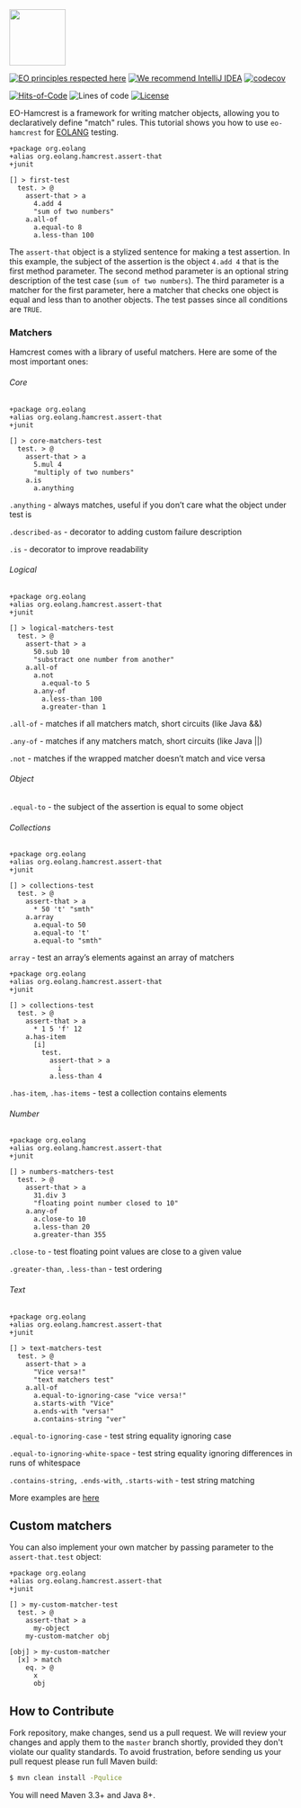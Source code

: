 <img src="https://www.yegor256.com/images/books/elegant-objects/cactus.svg" height="100px" />

[![EO principles respected here](https://www.elegantobjects.org/badge.svg)](https://www.elegantobjects.org)
[![We recommend IntelliJ IDEA](https://www.elegantobjects.org/intellij-idea.svg)](https://www.jetbrains.com/idea/)
[![codecov](https://codecov.io/gh/cqfn/eo/branch/master/graph/badge.svg)](https://codecov.io/gh/cqfn/eo)

[![Hits-of-Code](https://hitsofcode.com/github/graur/eo-hamcrest?branch=main)](https://hitsofcode.com/github/graur/eo-hamcrest/view?branch=main)
![Lines of code](https://img.shields.io/tokei/lines/github/Graur/eo-hamcrest)
[![License](https://img.shields.io/badge/license-MIT-green.svg)](https://github.com/Graur/eo-tests/blob/main/LICENSE.txt)


EO-Hamcrest is a framework for writing matcher objects, allowing you to declaratively define "match" rules. This tutorial shows you how to use ```eo-hamcrest``` for [EOLANG](https://www.eolang.org) testing.


```
+package org.eolang
+alias org.eolang.hamcrest.assert-that
+junit

[] > first-test
  test. > @
    assert-that > a
      4.add 4
      "sum of two numbers"
    a.all-of
      a.equal-to 8
      a.less-than 100
```

The ```assert-that``` object is a stylized sentence for making a test assertion.
In this example, the subject of the assertion is the object ```4.add 4``` that is the first method parameter. The second method parameter is an optional string description of the test case (```sum of two numbers```). The third parameter is a matcher for the first parameter, here a matcher that checks one object is equal and less than to another objects. The test passes since all conditions are ```TRUE```.

### Matchers

Hamcrest comes with a library of useful matchers. Here are some of the most important ones:

###### Core

```
+package org.eolang
+alias org.eolang.hamcrest.assert-that
+junit

[] > core-matchers-test
  test. > @
    assert-that > a
      5.mul 4
      "multiply of two numbers"
    a.is
      a.anything
```

```.anything``` - always matches, useful if you don’t care what the object under test is

```.described-as``` - decorator to adding custom failure description

```.is``` - decorator to improve readability

###### Logical
```
+package org.eolang
+alias org.eolang.hamcrest.assert-that
+junit

[] > logical-matchers-test
  test. > @
    assert-that > a
      50.sub 10
      "substract one number from another"
    a.all-of
      a.not 
        a.equal-to 5
      a.any-of
        a.less-than 100
        a.greater-than 1
```

```.all-of``` - matches if all matchers match, short circuits (like Java &&)

```.any-of``` - matches if any matchers match, short circuits (like Java ||)

```.not``` - matches if the wrapped matcher doesn’t match and vice versa

###### Object
```.equal-to``` - the subject of the assertion is equal to some object

###### Collections
```
+package org.eolang
+alias org.eolang.hamcrest.assert-that
+junit

[] > collections-test
  test. > @
    assert-that > a
      * 50 't' "smth"
    a.array
      a.equal-to 50
      a.equal-to 't'
      a.equal-to "smth"
```
```array``` - test an array’s elements against an array of matchers

```
+package org.eolang
+alias org.eolang.hamcrest.assert-that
+junit

[] > collections-test
  test. > @
    assert-that > a
      * 1 5 'f' 12
    a.has-item
      [i]
        test.
          assert-that > a
            i
          a.less-than 4
```

```.has-item```, ```.has-items``` - test a collection contains elements

###### Number

```
+package org.eolang
+alias org.eolang.hamcrest.assert-that
+junit

[] > numbers-matchers-test
  test. > @
    assert-that > a
      31.div 3
      "floating point number closed to 10"
    a.any-of
      a.close-to 10
      a.less-than 20
      a.greater-than 355
```

```.close-to``` - test floating point values are close to a given value

```.greater-than```, ```.less-than``` - test ordering

###### Text

```
+package org.eolang
+alias org.eolang.hamcrest.assert-that
+junit

[] > text-matchers-test
  test. > @
    assert-that > a
      "Vice versa!"
      "text matchers test"
    a.all-of
      a.equal-to-ignoring-case "vice versa!"
      a.starts-with "Vice"
      a.ends-with "versa!"
      a.contains-string "ver"
```

```.equal-to-ignoring-case``` - test string equality ignoring case

```.equal-to-ignoring-white-space``` - test string equality ignoring differences in runs of whitespace

```.contains-string,``` ```.ends-with```, ```.starts-with``` - test string matching


More examples are [here](https://github.com/Graur/eo-hamcrest/tree/main/examples)

## Custom matchers

You can also implement your own matcher by passing parameter to the ```assert-that.test``` object:

```
+package org.eolang
+alias org.eolang.hamcrest.assert-that
+junit

[] > my-custom-matcher-test
  test. > @
    assert-that > a
      my-object
    my-custom-matcher obj

[obj] > my-custom-matcher
  [x] > match
    eq. > @
      x
      obj    
```

## How to Contribute

Fork repository, make changes, send us a pull request.
We will review your changes and apply them to the `master` branch shortly,
provided they don't violate our quality standards. To avoid frustration,
before sending us your pull request please run full Maven build:

```bash
$ mvn clean install -Pqulice
```

You will need Maven 3.3+ and Java 8+.
